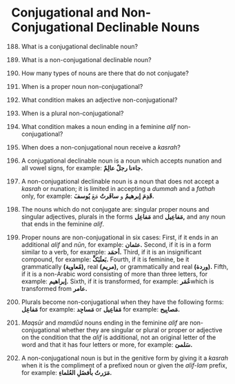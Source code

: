 Conjugational and Non-Conjugational Declinable Nouns
====================================================

188. What is a conjugational declinable noun?

189. What is a non-conjugational declinable noun?

190. How many types of nouns are there that do not conjugate?

191. When is a proper noun non-conjugational?

192. What condition makes an adjective non-conjugational?

193. When is a plural non-conjugational?

194. What condition makes a noun ending in a feminine *alif*
non-conjugational?

195. When does a non-conjugational noun receive a *kasrah*?

188. A conjugational declinable noun is a noun which accepts nunation
and all vowel signs, for example: **جاءنا رجلٌ عالِمٌ.**

189. A non-conjugational declinable noun is a noun that does not accept
a *kasrah* or nunation; it is limited in accepting a *dummah* and a
*fathah* only, for example: **قَدِمَ** **إبرهیمُ** و **سافَرتُ** مَعَ
**یُوسفَ.**

190. The nouns which do not conjugate are: singular proper nouns and
singular adjectives, plurals in the forms **مَفاعِل** and **مَفاعِیل,**
and any noun that ends in the feminine *alif*.

191. Proper nouns are non-conjugational in six cases: First, if it ends
in an additional *alif* and *nūn*, for example: **عثمان.** Second, if it
is in a form similar to a verb, for example: **أحمَد.** Third, if it is
an insignificant compound, for example: **بَعلَبَکَّ.** Fourth, if it is
feminine, be it grammatically **(مُعاویة),** real **(مریم),** or
grammatically and real **(وردة).** Fifth, if it is a non-Arabic word
consisting of more than three letters, for example: **إبراهیم.** Sixth,
if it is transformed, for example: **عُمَر**which is transformed from
**عامر.**

193. Plurals become non-conjugational when they have the following
forms: **مَفاعِل** for example: **مَساجِد** or **مَفاعِیل** for example:
**مَصابِیح.**

194. *Maqsūr* and *mamdūd* nouns ending in the feminine *alif* are
non-conjugational whether they are singular or plural or proper or
adjective on the condition that the *alif* is additional, not an
original letter of the word and that it has four letters or more, for
example: **سَلمیَ.**

195. A non-conjugational noun is but in the genitive form by giving it a
*kasrah* when it is the compliment of a prefixed noun or given the
*alif-lam* prefix, for example: **مَرَرتُ** **بأفضَلِ العُلماءِ.**


